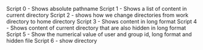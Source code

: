  Script 0 - Shows absolute pathname
Script 1 - Shows a list of content in current directory
Script 2 - shows how we change directories from work directory to home directory
Script 3 - Shows content in long format
Script 4 - Shows content of current directory that are also hidden in long format
Script 5 - Show the numerical value of user and group id, long format and hidden file
Script 6 - show directory 
